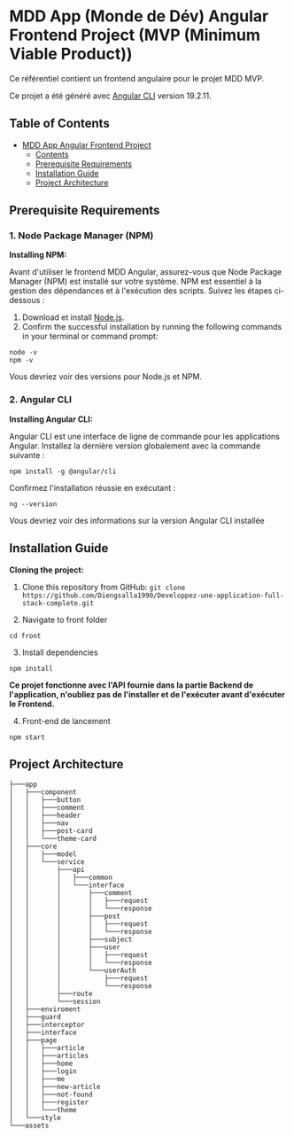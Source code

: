 # MDD App (Monde de Dév) Angular Frontend Project (MVP (Minimum Viable Product))

Ce référentiel contient un frontend angulaire pour le projet MDD MVP.

Ce projet a été généré avec [Angular CLI](https://github.com/angular/angular-cli) version 19.2.11.

## Table of Contents

- [MDD App Angular Frontend Project](#mdd-app-monde-de-dév-angular-frontend-project-mvp-minimum-viable-product)
  - [Contents](#table-of-contents)
  - [Prerequisite Requirements](#prerequisite-requirements)
  - [Installation Guide](#installation-guide)
  - [Project Architecture](#project-architecture)

## Prerequisite Requirements

### 1. Node Package Manager (NPM)

**Installing NPM:**

Avant d'utiliser le frontend MDD Angular, assurez-vous que Node Package Manager (NPM) est installé sur votre système. NPM est essentiel à la gestion des dépendances et à l'exécution des scripts. Suivez les étapes ci-dessous :

1. Download et install [Node.js](https://nodejs.org/).
2. Confirm the successful installation by running the following commands in your terminal or command prompt:

```shell
node -v
npm -v
```

Vous devriez voir des versions pour Node.js et NPM.

### 2. Angular CLI

**Installing Angular CLI:**

Angular CLI est une interface de ligne de commande pour les applications Angular. Installez la dernière version globalement avec la commande suivante :

```shell
npm install -g @angular/cli
```

Confirmez l'installation réussie en exécutant :

```shell
ng --version
```

Vous devriez voir des informations sur la version Angular CLI installée

## Installation Guide

**Cloning the project:**

1. Clone this repository from GitHub: `git clone https://github.com/Diengsalla1990/Developpez-une-application-full-stack-complete.git`

2. Navigate to front folder

```shell
cd front
```

3. Install dependencies

```shell
npm install
```

**Ce projet fonctionne avec l'API fournie dans la partie Backend de l'application, n'oubliez pas de l'installer et de l'exécuter avant d'exécuter le Frontend.**

4. Front-end de lancement

```shell
npm start
```

## Project Architecture

```
├───app
│   ├───component
│   │   ├───button
│   │   ├───comment
│   │   ├───header
│   │   ├───nav
│   │   ├───post-card
│   │   └───theme-card
│   ├───core
│   │   ├───model
│   │   └───service
│   │       ├───api
│   │       │   ├───common
│   │       │   └───interface
│   │       │       ├───comment
│   │       │       │   ├───request
│   │       │       │   └───response
│   │       │       ├───post
│   │       │       │   ├───request
│   │       │       │   └───response
│   │       │       ├───subject
│   │       │       ├───user
│   │       │       │   ├───request
│   │       │       │   └───response
│   │       │       └───userAuth
│   │       │           ├───request
│   │       │           └───response
│   │       ├───route
│   │       └───session
│   ├───enviroment
│   ├───guard
│   ├───interceptor
│   ├───interface
│   ├───page
│   │   ├───article
│   │   ├───articles
│   │   ├───home
│   │   ├───login
│   │   ├───me
│   │   ├───new-article
│   │   ├───not-found
│   │   ├───register
│   │   └───theme
│   └───style
└───assets
```
